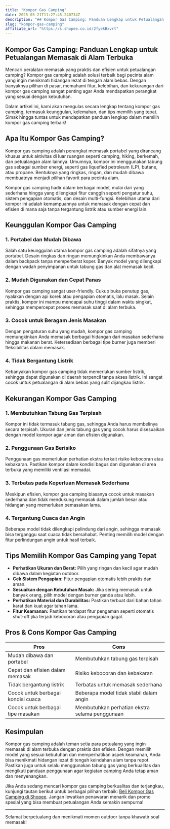```yaml
---
title: "Kompor Gas Camping"
date: 2025-05-21T11:27:45.240734Z
description: "## Kompor Gas Camping: Panduan Lengkap untuk Petualangan Memasak di Alam Terbuka..."
slug: "kompor-gas-camping"
affiliate_url: "https://s.shopee.co.id/2fyekBxvrt"
---
```

## Kompor Gas Camping: Panduan Lengkap untuk Petualangan Memasak di Alam Terbuka

Mencari peralatan memasak yang praktis dan efisien untuk petualangan camping? Kompor gas camping adalah solusi terbaik bagi pecinta alam yang ingin menikmati hidangan lezat di tengah alam bebas. Dengan banyaknya pilihan di pasar, memahami fitur, kelebihan, dan kekurangan dari kompor gas camping sangat penting agar Anda mendapatkan perangkat yang sesuai dengan kebutuhan.

Dalam artikel ini, kami akan mengulas secara lengkap tentang kompor gas camping, termasuk keunggulan, kelemahan, dan tips memilih yang tepat. Simak hingga tuntas untuk mendapatkan panduan lengkap dalam memilih kompor gas camping terbaik!

## Apa Itu Kompor Gas Camping?

Kompor gas camping adalah perangkat memasak portabel yang dirancang khusus untuk aktivitas di luar ruangan seperti camping, hiking, berkemah, dan petualangan alam lainnya. Umumnya, kompor ini menggunakan tabung gas sebagai sumber energi, seperti gas liquefied petroleum (LP), butane, atau propane. Bentuknya yang ringkas, ringan, dan mudah dibawa membuatnya menjadi pilihan favorit para pecinta alam.

Kompor gas camping hadir dalam berbagai model, mulai dari yang sederhana hingga yang dilengkapi fitur canggih seperti pengatur suhu, sistem pengapian otomatis, dan desain multi-fungsi. Kelebihan utama dari kompor ini adalah kemampuannya untuk memasak dengan cepat dan efisien di mana saja tanpa tergantung listrik atau sumber energi lain.

## Keunggulan Kompor Gas Camping

### 1. Portabel dan Mudah Dibawa

Salah satu keunggulan utama kompor gas camping adalah sifatnya yang portabel. Desain ringkas dan ringan memungkinkan Anda membawanya dalam backpack tanpa memperberat koper. Banyak model yang dilengkapi dengan wadah penyimpanan untuk tabung gas dan alat memasak kecil.

### 2. Mudah Digunakan dan Cepat Panas

Kompor gas camping sangat user-friendly. Cukup buka penutup gas, nyalakan dengan api korek atau pengapian otomatis, lalu masak. Selain praktis, kompor ini mampu mencapai suhu tinggi dalam waktu singkat, sehingga mempercepat proses memasak saat di alam terbuka.

### 3. Cocok untuk Beragam Jenis Masakan

Dengan pengaturan suhu yang mudah, kompor gas camping memungkinkan Anda memasak berbagai hidangan dari masakan sederhana hingga makanan berat. Ketersediaan berbagai tipe burner juga memberi fleksibilitas dalam memasak.

### 4. Tidak Bergantung Listrik

Kebanyakan kompor gas camping tidak memerlukan sumber listrik, sehingga dapat digunakan di daerah terpencil tanpa akses listrik. Ini sangat cocok untuk petualangan di alam bebas yang sulit dijangkau listrik.

## Kekurangan Kompor Gas Camping

### 1. Membutuhkan Tabung Gas Terpisah

Kompor ini tidak termasuk tabung gas, sehingga Anda harus membelinya secara terpisah. Ukuran dan jenis tabung gas yang cocok harus disesuaikan dengan model kompor agar aman dan efisien digunakan.

### 2. Penggunaan Gas Berisiko

Penggunaan gas memerlukan perhatian ekstra terkait risiko kebocoran atau kebakaran. Pastikan kompor dalam kondisi bagus dan digunakan di area terbuka yang memiliki ventilasi memadai.

### 3. Terbatas pada Keperluan Memasak Sederhana

Meskipun efisien, kompor gas camping biasanya cocok untuk masakan sederhana dan tidak mendukung memasak dalam jumlah besar atau hidangan yang memerlukan pemasakan lama.

### 4. Tergantung Cuaca dan Angin

Beberapa model tidak dilengkapi pelindung dari angin, sehingga memasak bisa terganggu saat cuaca tidak bersahabat. Penting memilih model dengan fitur perlindungan angin untuk hasil terbaik.

## Tips Memilih Kompor Gas Camping yang Tepat

- **Perhatikan Ukuran dan Berat:** Pilih yang ringan dan kecil agar mudah dibawa dalam kegiatan outdoor.
- **Cek Sistem Pengapian:** Fitur pengapian otomatis lebih praktis dan aman.
- **Sesuaikan dengan Kebutuhan Masak:** Jika sering memasak untuk banyak orang, pilih model dengan burner ganda atau lebih.
- **Perhatikan Material dan Durabilitas:** Pastikan terbuat dari bahan tahan karat dan kuat agar tahan lama.
- **Fitur Keamanan:** Pastikan terdapat fitur pengaman seperti otomatis shut-off jika terjadi kebocoran atau pengapian gagal.

## Pros & Cons Kompor Gas Camping

| **Pros**                                      | **Cons**                                             |
|-----------------------------------------------|-----------------------------------------------------|
| Mudah dibawa dan portabel                   | Membutuhkan tabung gas terpisah                   |
| Cepat dan efisien dalam memasak             | Risiko kebocoran dan kebakaran                    |
| Tidak bergantung listrik                    | Terbatas untuk memasak sederhana                 |
| Cocok untuk berbagai kondisi cuaca         | Beberapa model tidak stabil dalam angin         |
| Cocok untuk berbagai tipe masakan           | Membutuhkan perhatian ekstra selama penggunaan |

## Kesimpulan

Kompor gas camping adalah teman setia para petualang yang ingin memasak di alam terbuka dengan praktis dan efisien. Dengan memilih model yang sesuai kebutuhan dan memperhatikan aspek keamanan, Anda bisa menikmati hidangan lezat di tengah keindahan alam tanpa repot. Pastikan juga untuk selalu menggunakan tabung gas yang berkualitas dan mengikuti panduan penggunaan agar kegiatan camping Anda tetap aman dan menyenangkan.

Jika Anda sedang mencari kompor gas camping berkualitas dan terjangkau, kunjungi tautan berikut untuk berbagai pilihan terbaik: [Beli Kompor Gas Camping di Shopee](https://s.shopee.co.id/2fyekBxvrt). Jangan lewatkan penawaran menarik dan promo spesial yang bisa membuat petualangan Anda semakin sempurna!

---

Selamat berpetualang dan menikmati momen outdoor tanpa khawatir soal memasak!